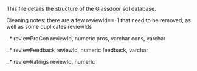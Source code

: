 This file details the structure of the Glassdoor sql database.

Cleaning notes: there are a few reviewId==-1 that need to be removed, as well as some duplicates reviewIds

..* reviewProCon
reviewId, numeric
pros, varchar
cons, varchar

..* reviewFeedback
reviewId, numeric
feedback, varchar

..* reviewRatings
reviewId, numeric



